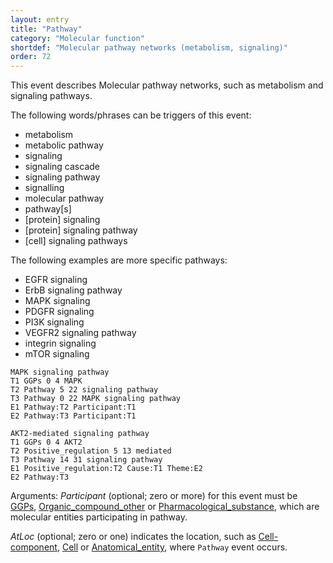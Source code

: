 ```yaml
---
layout: entry
title: "Pathway"
category: "Molecular function"
shortdef: "Molecular pathway networks (metabolism, signaling)"
order: 72
---
```


<!---
This event is based on the <a href="http://www.nactem.ac.uk/meta-knowledge/">GENIA-Meta-knowledge corpus</a> at <a href="http://www.nactem.ac.uk/">NaCTeM</a>.
--->

This event describes Molecular pathway networks, such as metabolism and signaling pathways.

The following words/phrases can be triggers of this event:

- metabolism
- metabolic pathway
- signaling  
- signaling cascade 
- signaling pathway 
- signalling  
- molecular pathway 
- pathway[s]  
- [protein] signaling
- [protein] signaling pathway
- [cell] signaling pathways

The following examples are more specific pathways:
- EGFR signaling
- ErbB signaling pathway
- MAPK signaling
- PDGFR signaling
- PI3K signaling 
- VEGFR2 signaling pathway
- integrin signaling
- mTOR signaling

~~~ ann
MAPK signaling pathway
T1 GGPs 0 4 MAPK
T2 Pathway 5 22 signaling pathway
T3 Pathway 0 22 MAPK signaling pathway
E1 Pathway:T2 Participant:T1
E2 Pathway:T3 Participant:T1
~~~
~~~ ann
AKT2-mediated signaling pathway
T1 GGPs 0 4 AKT2
T2 Positive_regulation 5 13 mediated
T3 Pathway 14 31 signaling pathway
E1 Positive_regulation:T2 Cause:T1 Theme:E2
E2 Pathway:T3
~~~

Arguments:
*Participant* (optional; zero or more) for this event must be [GGPs](), [Organic_compound_other]() or [Pharmacological_substance](), which are molecular entities participating in pathway.

*AtLoc* (optional; zero or one) indicates the location, such as [Cell-component](), [Cell]() or  [Anatomical_entity](), where `Pathway` event occurs.

<!---
The *atLoc*, *fromLoc* and *toLoc* for this event must be [Subject](), [Anatomical_entity](), [Cell](), [Cell_component]() and [Entity Property]().

The other arguments, such as *Cause*, *Theme*, *Participant*, and *Product*, for this event can be any entities or events.
--->

<!--details-->



